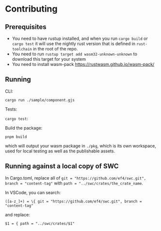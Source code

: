 # Contributing

## Prerequisites

- You need to have rustup installed, and when you run `cargo build` or `cargo test` it will use the nightly rust version that is defined in `rust-toolchain` in the root of the repo.
- You need to run `rustup target add wasm32-unknown-unknown` to download this target for your system
- You need to install wasm-pack https://rustwasm.github.io/wasm-pack/

## Running

CLI:

`cargo run ./sample/component.gjs`

Tests:

`cargo test`:

Build the package:

`pnpm build`

which will output your wasm package in `./pkg`, which is its own workspace, used for local testing as well as the publishable assets.

## Running against a local copy of SWC

In Cargo.toml, replace all of `git = "https://github.com/ef4/swc.git", branch = "content-tag"` with `path = "../swc/crates/the_crate_name`.

In VSCode, you can search:

```
([a-z_]+) = \{ git = "https://github.com/ef4/swc.git", branch = "content-tag"
```

and replace:

```
$1 = { path = "../swc/crates/$1"
```
